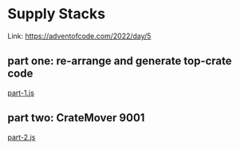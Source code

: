 # Supply Stacks

Link: https://adventofcode.com/2022/day/5

## part one: re-arrange and generate top-crate code
[part-1.js](part-1.js)

## part two: CrateMover 9001
[part-2.js](part-2.js)
